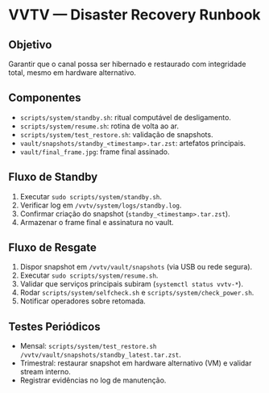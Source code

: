 # VVTV — Disaster Recovery Runbook

## Objetivo

Garantir que o canal possa ser hibernado e restaurado com integridade total, mesmo em hardware alternativo.

## Componentes

- `scripts/system/standby.sh`: ritual computável de desligamento.
- `scripts/system/resume.sh`: rotina de volta ao ar.
- `scripts/system/test_restore.sh`: validação de snapshots.
- `vault/snapshots/standby_<timestamp>.tar.zst`: artefatos principais.
- `vault/final_frame.jpg`: frame final assinado.

## Fluxo de Standby

1. Executar `sudo scripts/system/standby.sh`.
2. Verificar log em `/vvtv/system/logs/standby.log`.
3. Confirmar criação do snapshot (`standby_<timestamp>.tar.zst`).
4. Armazenar o frame final e assinatura no vault.

## Fluxo de Resgate

1. Dispor snapshot em `/vvtv/vault/snapshots` (via USB ou rede segura).
2. Executar `sudo scripts/system/resume.sh`.
3. Validar que serviços principais subiram (`systemctl status vvtv-*`).
4. Rodar `scripts/system/selfcheck.sh` e `scripts/system/check_power.sh`.
5. Notificar operadores sobre retomada.

## Testes Periódicos

- Mensal: `scripts/system/test_restore.sh /vvtv/vault/snapshots/standby_latest.tar.zst`.
- Trimestral: restaurar snapshot em hardware alternativo (VM) e validar stream interno.
- Registrar evidências no log de manutenção.

